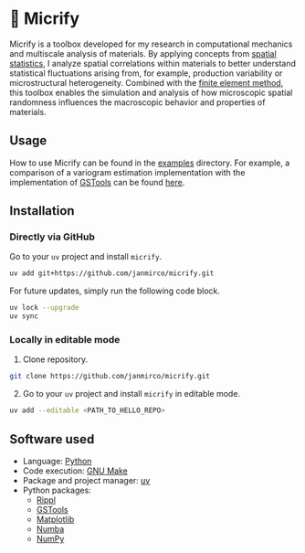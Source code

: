 # 🔬 Micrify

Micrify is a toolbox developed for my research in computational mechanics and multiscale analysis of materials.
By applying concepts from [spatial statistics](https://en.wikipedia.org/wiki/Spatial_statistics), I analyze spatial correlations within materials to better understand statistical fluctuations arising from, for example, production variability or microstructural heterogeneity.
Combined with the [finite element method](https://en.wikipedia.org/wiki/Finite_element_method), this toolbox enables the simulation and analysis of how microscopic spatial randomness influences the macroscopic behavior and properties of materials.

## Usage

How to use Micrify can be found in the [examples](examples) directory.
For example, a comparison of a variogram estimation implementation with the implementation of [GSTools](https://geostat-framework.readthedocs.io/projects/gstools) can be found [here](examples/variogram-comparison).

## Installation

### Directly via GitHub

Go to your `uv` project and install `micrify`.

```bash
uv add git+https://github.com/janmirco/micrify.git
```

For future updates, simply run the following code block.

```bash
uv lock --upgrade
uv sync
```

### Locally in editable mode

1. Clone repository.

```bash
git clone https://github.com/janmirco/micrify.git
```

2. Go to your `uv` project and install `micrify` in editable mode.

```bash
uv add --editable <PATH_TO_HELLO_REPO>
```

## Software used

- Language: [Python](https://www.python.org/)
- Code execution: [GNU Make](https://www.gnu.org/software/make/)
- Package and project manager: [uv](https://docs.astral.sh/uv/)
- Python packages:
    - [Rippl](https://github.com/janmirco/rippl)
    - [GSTools](https://geostat-framework.readthedocs.io/projects/gstools)
    - [Matplotlib](https://matplotlib.org/)
    - [Numba](https://numba.pydata.org/)
    - [NumPy](https://numpy.org/)
